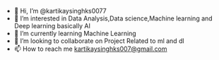 - 👋 Hi, I’m @kartikaysinghks0077
- 👀 I’m interested in Data Analysis,Data science,Machine learning and Deep learning basically AI
- 🌱 I’m currently learning Machine Learning
- 💞️ I’m looking to collaborate on Project Related to ml and dl
- 📫 How to reach me kartikaysinghks007@gmail.com


<!---
kartikaysinghks0077/kartikaysinghks0077 is a ✨ special ✨ repository because its `README.md` (this file) appears on your GitHub profile.
You can click the Preview link to take a look at your changes.
--->
